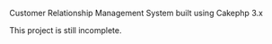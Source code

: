 Customer Relationship Management System built using Cakephp 3.x

This project is still incomplete. 
